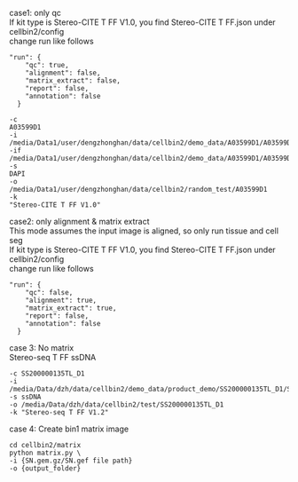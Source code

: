 case1: only qc <br>
If kit type is Stereo-CITE T FF V1.0, you find Stereo-CITE T FF.json under cellbin2/config <br>
change run like follows
   
```shell
"run": {
    "qc": true,
    "alignment": false,
    "matrix_extract": false,
    "report": false,
    "annotation": false
  }
```
```shell
-c
A03599D1
-i
/media/Data1/user/dengzhonghan/data/cellbin2/demo_data/A03599D1/A03599D1_DAPI_fov_stitched.tif
-if
/media/Data1/user/dengzhonghan/data/cellbin2/demo_data/A03599D1/A03599D1_IF_fov_stitched.tif
-s
DAPI
-o
/media/Data1/user/dengzhonghan/data/cellbin2/random_test/A03599D1
-k
"Stereo-CITE T FF V1.0"
```

case2: only alignment & matrix extract <br>
This mode assumes the input image is aligned, so only run tissue and cell seg <br>
If kit type is Stereo-CITE T FF V1.0, you find Stereo-CITE T FF.json under cellbin2/config <br>
change run like follows
```shell
"run": {
    "qc": false,
    "alignment": true,
    "matrix_extract": true,
    "report": false,
    "annotation": false
  }
```

case 3: No matrix <br>
Stereo-seq T FF
ssDNA
```shell
-c SS200000135TL_D1 
-i /media/Data/dzh/data/cellbin2/demo_data/product_demo/SS200000135TL_D1/SS200000135TL_D1_fov_stitched_ssDNA.tif 
-s ssDNA 
-o /media/Data/dzh/data/cellbin2/test/SS200000135TL_D1 
-k "Stereo-seq T FF V1.2"
```

case 4: Create bin1 matrix image
```shell
cd cellbin2/matrix
python matrix.py \
-i {SN.gem.gz/SN.gef file path}
-o {output_folder}
```